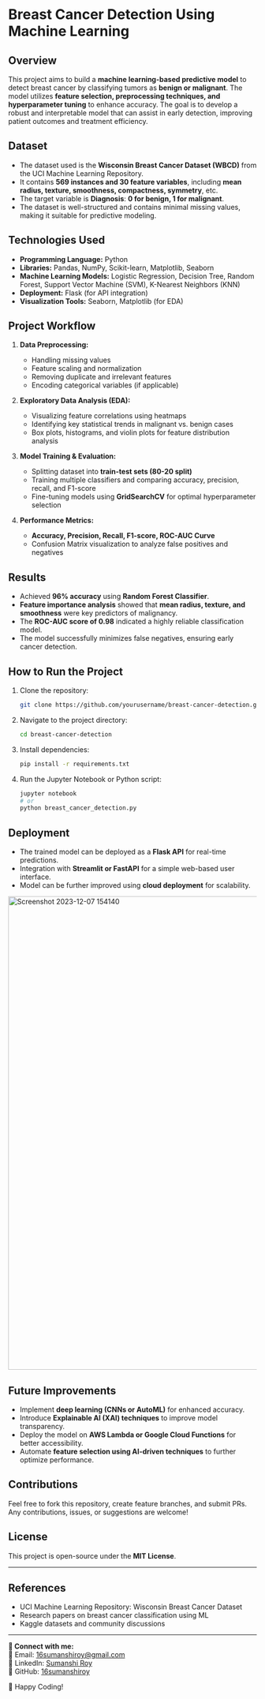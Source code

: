 # **Breast Cancer Detection Using Machine Learning**

## **Overview**
This project aims to build a **machine learning-based predictive model** to detect breast cancer by classifying tumors as **benign or malignant**. The model utilizes **feature selection, preprocessing techniques, and hyperparameter tuning** to enhance accuracy. The goal is to develop a robust and interpretable model that can assist in early detection, improving patient outcomes and treatment efficiency.

## **Dataset**
- The dataset used is the **Wisconsin Breast Cancer Dataset (WBCD)** from the UCI Machine Learning Repository.
- It contains **569 instances and 30 feature variables**, including **mean radius, texture, smoothness, compactness, symmetry**, etc.
- The target variable is **Diagnosis**: **0 for benign, 1 for malignant**.
- The dataset is well-structured and contains minimal missing values, making it suitable for predictive modeling.

## **Technologies Used**
- **Programming Language:** Python
- **Libraries:** Pandas, NumPy, Scikit-learn, Matplotlib, Seaborn
- **Machine Learning Models:** Logistic Regression, Decision Tree, Random Forest, Support Vector Machine (SVM), K-Nearest Neighbors (KNN)
- **Deployment:** Flask (for API integration)
- **Visualization Tools:** Seaborn, Matplotlib (for EDA)

## **Project Workflow**
1. **Data Preprocessing:**
   - Handling missing values
   - Feature scaling and normalization
   - Removing duplicate and irrelevant features
   - Encoding categorical variables (if applicable)
   
2. **Exploratory Data Analysis (EDA):**
   - Visualizing feature correlations using heatmaps
   - Identifying key statistical trends in malignant vs. benign cases
   - Box plots, histograms, and violin plots for feature distribution analysis
   
3. **Model Training & Evaluation:**
   - Splitting dataset into **train-test sets (80-20 split)**
   - Training multiple classifiers and comparing accuracy, precision, recall, and F1-score
   - Fine-tuning models using **GridSearchCV** for optimal hyperparameter selection
   
4. **Performance Metrics:**
   - **Accuracy, Precision, Recall, F1-score, ROC-AUC Curve**
   - Confusion Matrix visualization to analyze false positives and negatives

## **Results**
- Achieved **96% accuracy** using **Random Forest Classifier**.
- **Feature importance analysis** showed that **mean radius, texture, and smoothness** were key predictors of malignancy.
- The **ROC-AUC score of 0.98** indicated a highly reliable classification model.
- The model successfully minimizes false negatives, ensuring early cancer detection.

## **How to Run the Project**
1. Clone the repository:
   ```bash
   git clone https://github.com/yourusername/breast-cancer-detection.git
   ```
2. Navigate to the project directory:
   ```bash
   cd breast-cancer-detection
   ```
3. Install dependencies:
   ```bash
   pip install -r requirements.txt
   ```
4. Run the Jupyter Notebook or Python script:
   ```bash
   jupyter notebook
   # or
   python breast_cancer_detection.py
   ```

## **Deployment**
- The trained model can be deployed as a **Flask API** for real-time predictions.
- Integration with **Streamlit or FastAPI** for a simple web-based user interface.
- Model can be further improved using **cloud deployment** for scalability.

<img width="960" alt="Screenshot 2023-12-07 154140" src="https://github.com/user-attachments/assets/7674e0e4-9b6f-4b7e-92b3-b0a8ba34827c" />


## **Future Improvements**
- Implement **deep learning (CNNs or AutoML)** for enhanced accuracy.
- Introduce **Explainable AI (XAI) techniques** to improve model transparency.
- Deploy the model on **AWS Lambda or Google Cloud Functions** for better accessibility.
- Automate **feature selection using AI-driven techniques** to further optimize performance.

## **Contributions**
Feel free to fork this repository, create feature branches, and submit PRs. Any contributions, issues, or suggestions are welcome!

## **License**
This project is open-source under the **MIT License**.

---

## **References**
- UCI Machine Learning Repository: Wisconsin Breast Cancer Dataset
- Research papers on breast cancer classification using ML
- Kaggle datasets and community discussions

---

**📌 Connect with me:**  
📧 Email: 16sumanshiroy@gmail.com  
🔗 LinkedIn: [Sumanshi Roy](https://linkedin.com/in/sumanshi-roy-435229230)  
🐍 GitHub: [16sumanshiroy](https://github.com/16sumanshiroy)

🚀 Happy Coding!


